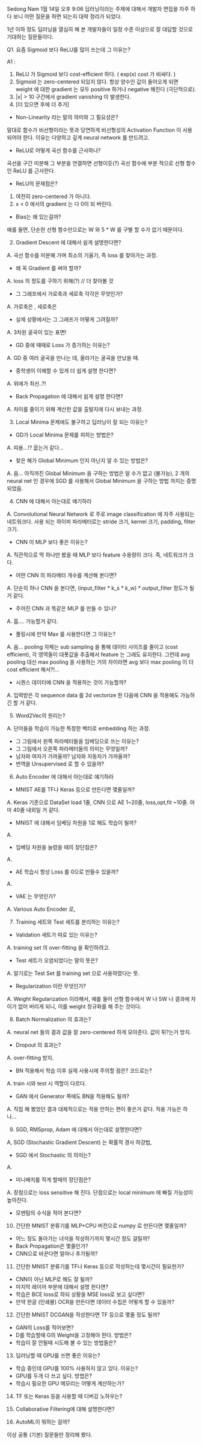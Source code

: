 Sedong Nam 1월 14일 오후 9:06
딥러닝이라는 주제에 대해서 개발자 면접을 자주 하다 보니 어떤 질문을 하면 되는지 대략 정리가 되었다.

1년 이하 정도 딥러닝을 열심히 해 본 개발자들이 일정 수준 이상으로 잘 대답할 것으로 기대하는 질문들이다.

Q1. 요즘 Sigmoid 보다 ReLU를 많이 쓰는데 그 이유는?

A1 : 
1. ReLU 가 Sigmoid 보다 cost-efficient 하다. ( exp(x) cost 가 비싸다. )
2. Sigmoid 는 zero-centered 되있지 않다. 항상 양수인 값이 들어오게 되면 weight 에 대한 gradient 는 모두
positive 하거나 negative 해진다 (극단적으로).
3. |x| > 10 구간에서 gradient vanishing 이 발생한다.
4. [더 있으면 후에 더 추가]

+ Non-Linearity 라는 말의 의미와 그 필요성은?

말대로 함수가 비선형이라는 뜻과 당연하게 비선형성의 Activation Function 이 사용되어야 한다.
이유는 다양하고 깊게 neural network 를 만드려고.

+ ReLU로 어떻게 곡선 함수를 근사하나?

곡선을 구간 미분해 그 부분을 연결하면 선형이듯(?) 곡선 함수에 부분 적으로 선형 함수인 ReLU 를 근사한다.

+ ReLU의 문제점은?

1. 여전히 zero-centered 가 아니다.
2. x < 0 에서의 gradient 는 다 0이 되 버린다.

+ Bias는 왜 있는걸까?

예를 들면, 단순한 선형 함수만으로는 W 와 5 * W 를 구별 할 수가 없기 때문이다.

2. Gradient Descent 에 대해서 쉽게 설명한다면?

A. 곡선 함수를 미분해 가며 최소의 기울기, 즉 loss 를 찾아가는 과정.

+ 왜 꼭 Gradient 를 써야 할까?

A. loss 의 정도를 구하기 위해(?) // 더 찾아볼 것

+ 그 그래프에서 가로축과 세로축 각각은 무엇인가?

A. 가로축은 , 세로축은

+ 실제 상황에서는 그 그래프가 어떻게 그려질까?

A. 3차원 굴곡이 있는 표면!

+ GD 중에 때때로 Loss 가 증가하는 이유는?

A. GD 중 여러 굴곡을 만나는 데, 올라가는 굴곡을 만났을 때.

+ 중학생이 이해할 수 있게 더 쉽게 설명 한다면?

A. 위에가 최선..?!

+ Back Propagation 에 대해서 쉽게 설명 한다면?

A. 차이를 줄이기 위해 계산한 값을 출발지에 다시 보내는 과정.

3. Local Minima 문제에도 불구하고 딥러닝이 잘 되는 이유는?

+ GD가 Local Minima 문제를 피하는 방법은?

A. 띠용...!? 읎는거 같다...

+ 찾은 해가 Global Minimum 인지 아닌지 알 수 있는 방법은?

A. 음... 아직까진 Global Minimum 을 구하는 방법은 알 수가 없고 (불가능), 
2 개의 neural net 인 경우에 SGD 를 사용해서 Global Minimum 을 구하는 방법 까지는 증명되었음.

4. CNN 에 대해서 아는대로 얘기하라

A. Convolutional Neural Network 로 주로 image classification 에 자주 사용되는 네트워크다.
사용 되는 하이퍼 파라메터로는 stride 크기, kernel 크기, padding, filter 크기.

+ CNN 이 MLP 보다 좋은 이유는?

A. 직관적으로 딱 하나만 봤을 때 MLP 보다 feature 수용량이 크다. 즉, 네트워크가 크다.

+ 어떤 CNN 의 파라메터 개수를 계산해 본다면?

A. 단순히 하나 CNN 을 본다면, (input_filter * k_s * k_w) * output_filter 정도가 될 거 같다.

+ 주어진 CNN 과 똑같은 MLP 를 만들 수 있나?

A. 흠.... 가능할거 같다.

+ 풀링시에 만약 Max 를 사용한다면 그 이유는?

A. 음... pooling 자체는 sub sampling 을 통해 데이터 사이즈를 줄이고 (cost efficient), 각 영역들이 대푯값을 추출해서 feature 는 그래도 유지한다.
그런데 avg pooling 대신 max pooling 을 사용하는 거의 차이라면 avg 보다 max pooling 이 더 cost efficient 해서?!...

+ 시퀀스 데이터에 CNN 을 적용하는 것이 가능할까?

A. 입력받은 각 sequence data 를 2d vectorize 한 다음에 CNN 을 적용해도 가능하긴 할 거 같다.

5. Word2Vec의 원리는?

A. 단어들을 학습이 가능한 특정한 벡터로 embedding 하는 과정. 

+ 그 그림에서 왼쪽 파라메터들을 임베딩으로 쓰는 이유는?
+ 그 그림에서 오른쪽 파라메터들의 의미는 무엇일까?
+ 남자와 여자가 가까울까? 남자와 자동차가 가까울까?
+ 번역을 Unsupervised 로 할 수 있을까?

6. Auto Encoder 에 대해서 아는대로 얘기하라

+ MNIST AE를 TF나 Keras 등으로 만든다면 몇줄일까?

A. Keras 기준으로 DataSet load 1줄, CNN 으로 AE 1~20줄, loss,opt,fit ~10줄. 아마 40줄 내외일 거 같다.

+ MNIST 에 대해서 임베딩 차원을 1로 해도 학습이 될까?

A.

+ 임베딩 차원을 늘렸을 때의 장단점은?

A.

+ AE 학습시 항상 Loss 를 0으로 만들수 있을까?

A.

+ VAE 는 무엇인가?

A. Various Auto Encoder 로,

7. Training 세트와 Test 세트를 분리하는 이유는?

+ Validation 세트가 따로 있는 이유는?

A. training set 의 over-fitting 을 확인하려고.

+ Test 세트가 오염되었다는 말의 뜻은?

A. 알기로는 Test Set 를 training set 으로 사용하였다는 뜻.

+ Regularization 이란 무엇인가?

A. Weight Regularization 이라해서, 예를 들어 선형 함수에서 W 나 5W 나 결과에 차이가 없어 버리게 되니,
 이를 weight 정규화를 해 주는 것이다.

8. Batch Normalization 의 효과는?

A. neural net 들의 결과 값을 잘 zero-centered 하게 모아준다. 값이 튀?는거 방지.

+ Dropout 의 효과는?

A. over-fitting 방지.

+ BN 적용해서 학습 이후 실제 사용시에 주의할 점은? 코드로는?

A. train 시와 test 시 역할이 다르다.

+ GAN 에서 Generator 쪽에도 BN을 적용해도 될까?

A. 직접 해 봤었던 결과 대체적으로는 적용 안하는 편이 좋은거 같다. 적용 가능은 하나...

9. SGD, RMSprop, Adam 에 대해서 아는대로 설명한다면?

A, SGD (Stochastic Gradient Descent) 는 확률적 경사 하강법, 

+ SGD 에서 Stochastic 의 의미는?

A. 

+ 미니배치를 작게 할때의 장단점은?

A. 장점으로는 loss sensitive 해 진다. 단점으로는 local minimum 에 빠질 가능성이 높아진다.

+ 모멘텀의 수식을 적어 본다면?

10. 간단한 MNIST 분류기를 MLP+CPU 버전으로 numpy 로 만든다면 몇줄일까?

+ 어느 정도 돌아가는 녀석을 작성하기까지 몇시간 정도 걸릴까?
+ Back Propagation은 몇줄인가?
+ CNN으로 바꾼다면 얼마나 추가될까?

11. 간단한 MNIST 분류기를 TF나 Keras 등으로 작성하는데 몇시간이 필요한가?

+ CNN이 아닌 MLP로 해도 잘 될까?
+ 마지막 레이어 부분에 대해서 설명 한다면?
+ 학습은 BCE loss로 하되 상황을 MSE loss로 보고 싶다면?
+ 만약 한글 (인쇄물) OCR을 만든다면 데이터 수집은 어떻게 할 수 있을까?

12. 간단한 MNIST DCGAN을 작성한다면 TF 등으로 몇줄 정도 될까?

+ GAN의 Loss를 적어보면?
+ D를 학습할때 G의 Weight을 고정해야 한다. 방법은?
+ 학습이 잘 안될때 시도해 볼 수 있는 방법들은?

13. 딥러닝할 때 GPU를 쓰면 좋은 이유는?

+ 학습 중인데 GPU를 100% 사용하지 않고 있다. 이유는?
+ GPU를 두개 다 쓰고 싶다. 방법은?
+ 학습시 필요한 GPU 메모리는 어떻게 계산하는가?

14. TF 또는 Keras 등을 사용할 때 디버깅 노하우는?

15. Collaborative Filtering에 대해 설명한다면?

16. AutoML이 뭐하는 걸까?

이상 공통 (기본) 질문들만 정리해 봤다.
